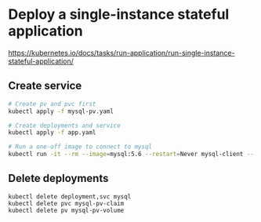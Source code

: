 # Deploy a single-instance stateful application

https://kubernetes.io/docs/tasks/run-application/run-single-instance-stateful-application/

## Create service

```bash
# Create pv and pvc first
kubectl apply -f mysql-pv.yaml

# Create deployments and service
kubectl apply -f app.yaml

# Run a one-off image to connect to mysql
kubectl run -it --rm --image=mysql:5.6 --restart=Never mysql-client -- mysql -h mysql -ppassword
```

## Delete deployments

```
kubectl delete deployment,svc mysql
kubectl delete pvc mysql-pv-claim
kubectl delete pv mysql-pv-volume
```